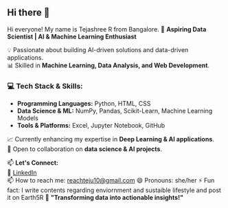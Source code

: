 ## Hi there 👋
Hi everyone! My name is Tejashree R from Bangalore.
🚀 **Aspiring Data Scientist | AI & Machine Learning Enthusiast**  

💡 Passionate about building AI-driven solutions and data-driven applications.  
📊 Skilled in **Machine Learning, Data Analysis, and Web Development**.  

### 💻 **Tech Stack & Skills:**  
- **Programming Languages:** Python, HTML, CSS  
- **Data Science & ML:** NumPy, Pandas, Scikit-Learn, Machine Learning Models  
- **Tools & Platforms:** Excel, Jupyter Notebook, GitHub  

📈 Currently enhancing my expertise in **Deep Learning & AI applications**.  
🌱 Open to collaboration on **data science & AI projects**.  

📫 **Let's Connect:**  
🔗 [LinkedIn](https://www.linkedin.com/in/tejashree-r-a2518324b/)  
📫 How to reach me: reachteju10@gmail.com 
😄 Pronouns: she/her
⚡ Fun fact: I write contents regarding enviornment and sustaible lifestyle and post it on Earth5R
📍 **"Transforming data into actionable insights!"**  
